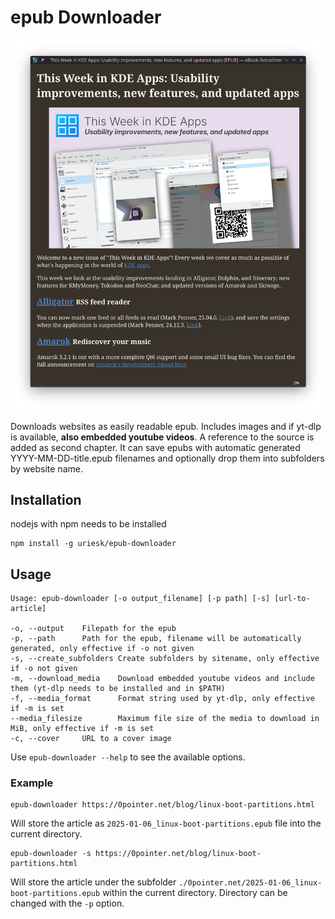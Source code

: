 # epub Downloader

![example epub](./screenshot.png)

Downloads websites as easily readable epub.
Includes images and if yt-dlp is available, **also embedded youtube videos**. A reference to the source is added as second chapter.
It can save epubs with automatic generated YYYY-MM-DD-title.epub filenames and optionally drop them into subfolders by website name.

## Installation

nodejs with npm needs to be installed

```
npm install -g uriesk/epub-downloader
```

## Usage

```
Usage: epub-downloader [-o output_filename] [-p path] [-s] [url-to-article]

-o, --output    Filepath for the epub
-p, --path      Path for the epub, filename will be automatically generated, only effective if -o not given
-s, --create_subfolders Create subfolders by sitename, only effective if -o not given
-m, --download_media    Download embedded youtube videos and include them (yt-dlp needs to be installed and in $PATH)
-f, --media_format      Format string used by yt-dlp, only effective if -m is set
--media_filesize        Maximum file size of the media to download in MiB, only effective if -m is set
-c, --cover     URL to a cover image
```

Use `epub-downloader --help` to see the available options.

### Example

```
epub-downloader https://0pointer.net/blog/linux-boot-partitions.html
```

Will store the article as `2025-01-06_linux-boot-partitions.epub` file into the current directory.

```
epub-downloader -s https://0pointer.net/blog/linux-boot-partitions.html
```

Will store the article under the subfolder `./0pointer.net/2025-01-06_linux-boot-partitions.epub` within the current directory. Directory can be changed with the `-p` option.


